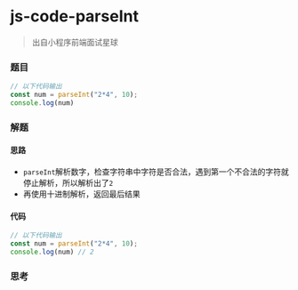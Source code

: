 # js-code-parseInt

> 出自小程序前端面试星球
>

### 题目

```javascript
// 以下代码输出
const num = parseInt("2*4", 10);
console.log(num)
```



### 解题

#### 思路

* `parseInt`解析数字，检查字符串中字符是否合法，遇到第一个不合法的字符就停止解析，所以解析出了`2`
* 再使用十进制解析，返回最后结果

#### 代码

```javascript
// 以下代码输出
const num = parseInt("2*4", 10);
console.log(num) // 2
```



### 思考

